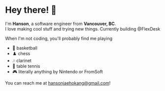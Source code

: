 # Hey there! 👋

I'm **Hanson**, a software engineer from **Vancouver, BC**.  
I love making cool stuff and trying new things. Currently building @FlexDesk

When I'm not coding, you'll probably find me playing
- 🏀 basketball
- ♟️ chess
- 🎶 clarinet
- 🏓 table tennis
- 🎮 literally anything by Nintendo or FromSoft

You can reach me at hansonjaehokang@gmail.com!
